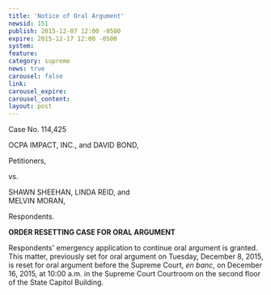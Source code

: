 ```yaml
---
title: 'Notice of Oral Argument'
newsid: 151
publish: 2015-12-07 12:00 -0500
expire: 2015-12-17 12:00 -0500
system: 
feature: 
category: supreme 
news: true
carousel: false
link: 
carousel_expire: 
carousel_content: 
layout: post
---
```

<p>Case No. 114,425</p>
<p>OCPA IMPACT, INC., and DAVID BOND,</p>
<p>Petitioners,</p>
<p>vs.</p>
<p>SHAWN SHEEHAN, LINDA REID, and<br>
MELVIN MORAN,<p/>
<p>Respondents.</p>
<p><strong>ORDER RESETTING CASE FOR ORAL ARGUMENT</strong></p>
<p>Respondents' emergency application to continue oral argument is granted. This matter, previously set for oral argument on Tuesday, December 8, 2015, is reset for oral argument before the Supreme Court, <i>en banc</i>, on December 16, 2015, at 10:00 a.m. in the Supreme Court Courtroom on the second floor of the State Capitol Building.</p>